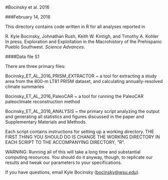 #Bocinsky et al. 2016

###February 14, 2016

This directory contains code written in R for all analyses reported in

R. Kyle Bocinsky, Johnathan Rush, Keith W. Kintigh, and Timothy A. Kohler
In press. Exploration and Exploitation in the Macrohistory of the Prehispanic Pueblo Southwest. *Science Advances*.

####Data file S1

There are three primary files:

Bocinsky_ET_AL_2016_PRISM_EXTRACTOR ~ a tool for extracting a study area from the 800-m LT81 PRISM dataset, and calculating annually-resolved climate summaries

Bocinsky_ET_AL_2016_PaleoCAR ~ a tool for running the PaleoCAR paleoclimate reconstruction method

Bocinsky_ET_AL_2016_ANALYSIS ~ the primary script analyzing the output and generating all statistics and figures discussed in the paper and Supplementary Materials and Methods.

Each script contains instructions for setting up a working directory. THE FIRST THING YOU SHOULD DO IS CHANGE THE WORKING DIRECTORY IN EACH SCRIPT TO THE ACCOMPANYING DIRECTORY, "R".

WARNING: Running all of this will take a long time and substantial computing resources. You should do it anyway, though, to replicate our results and tweak our parameters to your specifications.

If you have questions, email Kyle Bocinsky (bocinsky@wsu.edu).
